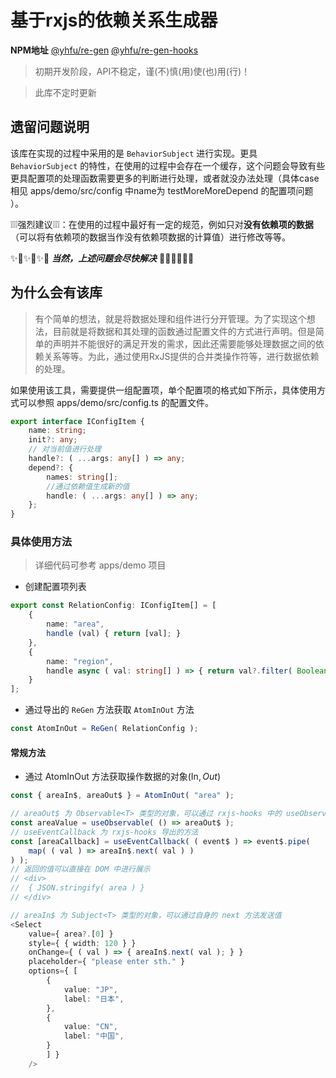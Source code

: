 # 基于rxjs的依赖关系生成器

**NPM地址** [@yhfu/re-gen](https://www.npmjs.com/package/@yhfu/re-gen)  [@yhfu/re-gen-hooks](https://www.npmjs.com/package/@yhfu/re-gen-hooks)

> 初期开发阶段，API不稳定，谨(不)慎(用)使(也)用(行)！

> 此库不定时更新

## 遗留问题说明

该库在实现的过程中采用的是 `BehaviorSubject` 进行实现。更具 `BehaviorSubject` 的特性，在使用的过程中会存在一个缓存，这个问题会导致有些更具配置项的处理函数需要更多的判断进行处理，或者就没办法处理（具体case相见 apps/demo/src/config 中name为 testMoreMoreDepend 的配置项问题 ）。

❕❕❕强烈建议❕❕❕：在使用的过程中最好有一定的规范，例如只对**没有依赖项的数据**（可以将有依赖项的数据当作没有依赖项数据的计算值）进行修改等等。

✨🌟✨🌟✨🌟 ***当然，上述问题会尽快解决*** 🌟✨🌟✨🌟✨

## 为什么会有该库
> 有个简单的想法，就是将数据处理和组件进行分开管理。为了实现这个想法，目前就是将数据和其处理的函数通过配置文件的方式进行声明。但是简单的声明并不能很好的满足开发的需求，因此还需要能够处理数据之间的依赖关系等等。为此，通过使用RxJS提供的合并类操作符等，进行数据依赖的处理。

如果使用该工具，需要提供一组配置项，单个配置项的格式如下所示，具体使用方式可以参照 apps/demo/src/config.ts 的配置文件。

```typescript
export interface IConfigItem {
	name: string;
	init?: any;
    // 对当前值进行处理
	handle?: ( ...args: any[] ) => any;
	depend?: {
		names: string[];
        //通过依赖值生成新的值
		handle: ( ...args: any[] ) => any;
	};
}
```

### 具体使用方法
> 详细代码可参考 apps/demo 项目

- 创建配置项列表
```typescript
export const RelationConfig: IConfigItem[] = [
	{
		name: "area",
		handle (val) { return [val]; }
	},
	{
		name: "region",
		handle async ( val: string[] ) => { return val?.filter( Boolean ); }
	}
];
```

- 通过导出的 `ReGen` 方法获取 `AtomInOut` 方法
```typescript
const AtomInOut = ReGen( RelationConfig );
```

<!-- ### 接下来可以使用常规方法或者是hook进行操作

#### hook方式
- 通过使用 `@yhfu/ge-ren-hooks` 包导出的 `useAtoms` 方法，分别传入 `AtomInOut` 以及 `RelationConfig` 参数，hook会返回一个对象，通过解构对象，从而获取 `${name}Value` 以及 `${name}In$`。其中 `${name}` 会被替换为 `RelationConfig` 中的name值。

```typescript
const AtomInOut = ReGen( RelationConfig );

const {
	areaValue,
	areaIn$,
} = useAtoms( AtomInOut, RelationConfig );

const { areaIn$, areaOut$ } = AtomInOut( "area" );
  const areaValue = useObservable( () => areaOut$ );
  const [areaCallback] = useEventCallback( ( event$ ) => event$.pipe(
    map( ( val ) => areaIn$.next( val ) )
  ) );
``` -->


#### 常规方法

- 通过 AtomInOut 方法获取操作数据的对象(In$, Out$)
```typescript
const { areaIn$, areaOut$ } = AtomInOut( "area" );

// areaOut$ 为 Observable<T> 类型的对象，可以通过 rxjs-hooks 中的 useObservable hook 进行订阅
const areaValue = useObservable( () => areaOut$ );	
// useEventCallback 为 rxjs-hooks 导出的方法
const [areaCallback] = useEventCallback( ( event$ ) => event$.pipe(
	map( ( val ) => areaIn$.next( val ) )	
) );
// 返回的值可以直接在 DOM 中进行展示
// <div>
// 	{ JSON.stringify( area ) }
// </div>

// areaIn$ 为 Subject<T> 类型的对象，可以通过自身的 next 方法发送值
<Select
	value={ area?.[0] }
	style={ { width: 120 } }
	onChange={ ( val ) => { areaIn$.next( val ); } }
	placeholder={ "please enter sth." }
	options={ [
		{
			value: "JP",
			label: "日本",
		},
		{
			value: "CN",
			label: "中国",
		}
		] }
	/>
```


